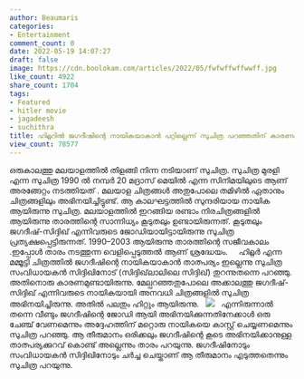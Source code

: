 ```yaml
---
author: Beaumaris
categories:
- Entertainment
comment_count: 0
date: 2022-05-19 14:07:27
draft: false
image: https://cdn.boolokam.com/articles/2022/05/fwfwffwffwwff.jpg
like_count: 4922
share_count: 1704
tags:
- Featured
- hitler movie
- jagadeesh
- suchithra
title: ഹിറ്റ്ലറിൽ ജഗദീഷിന്റെ നായികയാകാൻ പറ്റില്ലെന്ന് സുചിത്ര പറഞ്ഞതിന് കാരണമുണ്ടായിരുന്നു
view_count: 78577
---
```


ഒരുകാലത്തു മലയാളത്തിൽ തിളങ്ങി നിന്ന നടിയാണ് സുചിത്ര. സുചിത്ര മുരളി എന്ന സുചിത്ര 1990 ൽ നമ്പർ 20 മദ്രാസ് മെയിൽ എന്ന സിനിമയിലുടെ ആണ് അരങ്ങേറ്റം നടത്തിയത് . മലയാള ചിത്രങ്ങൾ അതുപോലെ തമിഴിൽ ഏതാനും ചിത്രങ്ങളിലും അഭിനയിച്ചിട്ടുണ്ട്. ആ കാലഘട്ടത്തിൽ സുന്ദരിയായ നായിക ആയിരുന്നു സുചിത്ര. മലയാളത്തിൽ ഇറങ്ങിയ രണ്ടാം നിരചിത്രങ്ങളിൽ ആയിരുന്നു താരത്തിന്റെ സാന്നിധ്യം കൂടുതലും ഉണ്ടായിരുന്നത്. കൂടുതലും ജഗദീഷ്-സിദ്ദിഖ് എന്നിവരുടെ ജോഡിയായിട്ടായിരുന്നു സുചിത്ര പ്രത്യക്ഷപ്പെട്ടിരുന്നത്. 1990–2003 ആയിരുന്നു താരത്തിന്റെ സജീവകാലം .ഇപ്പോൾ താരം നടത്തുന്ന വെളിപ്പെടുത്തൽ ആണ് ശ്രദ്ധേയം. &nbsp; &nbsp; ഹിറ്റ്ലർ എന്ന മമ്മൂട്ടി ചിത്രത്തിൽ ജഗദീഷിന്റെ നായികയാകാൻ താത്പര്യം ഇല്ലെന്നു സുചിത്ര സംവിധായകൻ സിദ്ദിഖിനോട് (സിദ്ദിഖ്‌ലാലിലെ സിദ്ദിഖ്) തുറന്നുതന്നെ പറഞ്ഞു. അതിനൊരു കാരണമുണ്ടായിരുന്നു. മേല്പറഞ്ഞതുപോലെ അക്കാലത്തു ജഗദീഷ്-സിദ്ദിഖ് എന്നിവരുടെ നായികയായി അനവധി ചിത്രങ്ങളിൽ സുചിത്ര അഭിനയിച്ചിരുന്നു. അതിൽ പലതും ഹിറ്റും ആയിരുന്നു. &nbsp; ![](https://cdn.boolokam.com/articles/2022/05/fwfwffwffwwff.jpg) &nbsp; എന്നിരുന്നാൽ തന്നെ വീണ്ടും ജഗദീഷിന്റെ ജോഡി ആയി അഭിനയിക്കുന്നതിനേക്കാൾ ഒരു ചേഞ്ച് വേണമെന്നും അദ്ദേഹത്തിന് മറ്റൊരു നായികയെ കാസ്റ്റ് ചെയ്യണമെന്നും സുചിത്ര പറഞ്ഞു. ആ തീരുമാനം ഒരിക്കലും ജഗദീഷിന്റെ കൂടെ അഭിനയിക്കാനുള്ള താത്പര്യക്കുറവ് കൊണ്ട് അല്ലെന്നും താരം പറയുന്നു. ജഗദീഷിനോടും സംവിധായകൻ സിദ്ദിഖിനോടും ചർച്ച ചെയ്താണ് ആ തീരുമാനം എടുത്തതെന്നും സുചിത്ര പറയുന്നു.